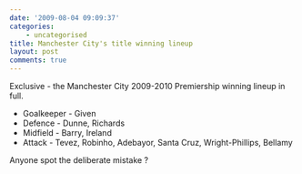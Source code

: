 ```yaml
---
date: '2009-08-04 09:09:37'
categories:
    - uncategorised
title: Manchester City's title winning lineup
layout: post
comments: true
---
```

Exclusive - the Manchester City 2009-2010 Premiership winning lineup in
full.

-   Goalkeeper - Given
-   Defence - Dunne, Richards
-   Midfield - Barry, Ireland
-   Attack - Tevez, Robinho, Adebayor, Santa Cruz, Wright-Phillips,
    Bellamy

Anyone spot the deliberate mistake ?

